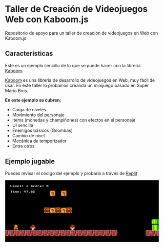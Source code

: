 # Taller de Creación de Videojuegos Web con Kaboom.js
Repositorio de apoyo para un taller de creación de videojuegos en Web con Kaboom.js

## Características
Este es un ejemplo sencillo de lo que se puede hacer con la librería [Kaboom].

[Kaboom] es una librería de desarrollo de videojuegos en Web, muy fácil de usar. En este taller lo probamos creando un minijuego basado en Super Mario Bros.

**En este ejemplo se cubren:**

* Carga de niveles
* Movimiento del personaje
* Items (monedas y champiñones) con efectos en el personaje
* UI sencilla
* Enemigos básicos (Goombas)
* Cambio de nivel
* Mecánica de temporizador
* Entre otros

## Ejemplo jugable

Puedes revisar el código del ejemplo y probarlo a través de [Replit](https://replit.com/@cyandestructor/KaboomMario)

![Example Image](https://raw.githubusercontent.com/cyandestructor/Taller-KaboomJS-Mario/master/repo-assets/example.png)

[Kaboom]: https://replit.com/@cyandestructor/KaboomMario

